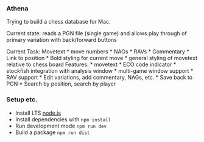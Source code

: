 ### Athena

Trying to build a chess database for Mac.

Current state: reads a PGN file (single game) and allows play through of primary variation with back/forward buttons 

Current Task:
    Movetext
        * move numbers
        * NAGs
        * RAVs
        * Commentary
        * Link to position
        * Bold styling for current move
        * general styling of movetext relative to chess board
Features:
    * movetext
    * ECO code indicator
    * stockfish integration with analysis window
    * multi-game window support 
    * RAV support
    * Edit variations, add commentary, NAGs, etc.
    * Save back to PGN
    * Search by position, search by player

### Setup etc.

* Install LTS [node.js](https://nodejs.org/en/download/)
* Install dependencies with `npm install`
* Run development mode `npm run dev`
* Build a package `npm run dist`

